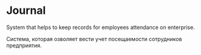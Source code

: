 # Journal
System that helps to keep records for employees attendance on enterprise.

Система, которая озволяет вести учет посещаемости сотрудников предприятия.
